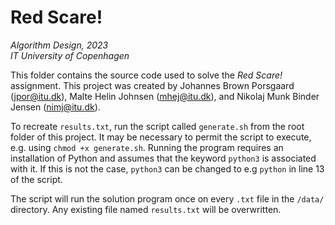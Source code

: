 # Red Scare!
_Algorithm Design, 2023_<br/>
_IT University of Copenhagen_

This folder contains the source code used to solve the _Red Scare!_ assignment. This project was created by Johannes Brown Porsgaard (jpor@itu.dk), Malte Helin Johnsen (mhej@itu.dk), and Nikolaj Munk Binder Jensen (nimj@itu.dk).

To recreate `results.txt`, run the script called `generate.sh` from the root folder of this project. It may be necessary to permit the script to execute, e.g. using `chmod +x generate.sh`. Running the program requires an installation of Python and assumes that the keyword `python3` is associated with it. If this is not the case, `python3` can be changed to e.g `python` in line 13 of the script.

The script will run the solution program once on every `.txt` file in the `/data/` directory. Any existing file named `results.txt` will be overwritten.
